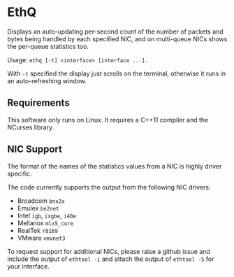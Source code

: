 EthQ
====

Displays an auto-updating per-second count of the number of packets
and bytes being handled by each specified NIC, and on multi-queue NICs
shows the per-queue statistics too.

Usage: `ethq [-t] <interface> [interface ...]`.

With `-t` specified the display just scrolls on the terminal, otherwise
it runs in an auto-refreshing window.

Requirements
------------

This software only runs on Linux.  It requires a C++11 compiler and
the NCurses library.

NIC Support
-----------

The format of the names of the statistics values from a NIC is highly
driver specific.

The code currently supports the output from the following NIC drivers:

- Broadcom `bnx2x`
- Emulex `be2net`
- Intel `igb`, `ixgbe`, `i40e`
- Mellanox `mlx5_core`
- RealTek `r8169`
- VMware `vmxnet3`

To request support for additional NICs, please raise a github issue and
include the output of `ethtool -i` and attach the output of `ethtool -S`
for your interface.
